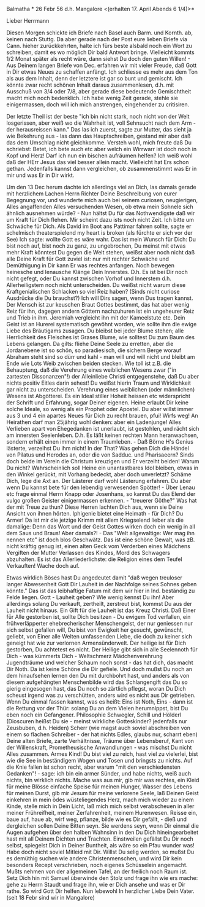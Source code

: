  Balmatha <Dienstg>* 26 Febr 56
 d.h. Mangalore
 <(erhalten 17. April Abends 6 1/4)>*

Lieber Herrmann

Diesen Morgen schickte ich Briefe nach Basel auch Barm. und Kornth. ab, keinen nach Stuttg. Da aber gerade nach der Post eure lieben Briefe via Cann. hieher zurückkehrten, halte ich fürs beste alsbald noch ein Wort zu schreiben, damit es wo möglich Dir bald Antwort bringe. Vielleicht kommts 1/2 Monat später als recht wäre, dann siehst Du doch den guten Willen! - Aus Deinem langen Briefe von Dec. erfahren wir mit vieler Freude, daß Gott in Dir etwas Neues zu schaffen anfängt. Ich schliesse es mehr aus dem Ton als aus dem Inhalt, denn der letztere ist gar so bunt und gemischt. Ich könnte zwar recht schönen Inhalt daraus zusammenlesen, d.h. mit Ausschuß von 3/4 oder 7/8, aber gerade diese bedeutende Gemischtheit macht mich noch bedenklich. Ich habe wenig Zeit gerade, stehle sie einigermassen, doch will ich mich anstrengen, eingehender zu critisiren.

Der letzte Theil ist der beste "ich bin nicht stark, noch nicht von der Welt losgerissen, aber weiß wo die Wahrheit ist, voll Sehnsucht nach dem Arm - der herausreissen kann." Das las ich zuerst, sagte zur Mutter, das sieht ja wie Bekehrung aus - las dann das Hauptschreiben, gestand mir aber daß das dem Umschlag nicht gleichkomme. Versteh wohl, mich freute daß Du schriebst: Betet, ich bete auch etc aber welch ein Wirrwarr ist doch noch in Kopf und Herz! Darf ich nun ein bischen aufräumen helfen? Ich weiß wohl daß der HErr Jesus das viel besser allein macht. Vielleicht hat Ers schon gethan. Jedenfalls kannst dann vergleichen, ob zusammenstimmt was Er in mir und was Er in Dir wirkt.

Um den 13 Dec herum dachte ich allerdings viel an Dich, las damals gerade mit herzlichem Lachen Herrn Richter Deine Beschreibung von eurer Begegnung vor, und wunderte mich auch bei seinem curiosen, neugierigen, Alles angaffenden Alles versuchenden Wesen, ob etwa mein Sohnele sich ähnlich ausnehmen würde? - Nun hältst Du für das Nothwendigste daß wir um Kraft für Dich flehen. Mir scheint dazu ists noch nicht Zeit. Ich bitte um Schwäche für Dich. Als David im Boot ans Pattimar fahren sollte, sagte er schelmisch theaterspielend my heart is broken (als fürchte er sich vor der See) Ich sagte: wollte Gott es wäre wahr. Das ist mein Wunsch für Dich: Du bist noch auf, bist noch zu ganz, zu ungebrochen, Du meinst mit etwas mehr Kraft könntest Du gegen die Welt stehen, weißst aber noch nicht daß alle Deine Kraft für Gott zuviel ist: nur mit rechter Schwäche und Demüthigung in Dir kann Er was rechtes anfangen. Noch bewegen heinesche und lenausche Klänge Dein Innerstes. D.h. Es ist bei Dir noch nicht gefegt, oder Du kannst zwischen Vorhof und Innerstem d.h. Allerheiligstem noch nicht unterscheiden. Du weißst nicht warum diese Kraftgenialischen Schlacken so viel Reiz haben? (Sinds nicht curiose Ausdrücke die Du brauchst?) Ich will Dirs sagen, wenn Dus tragen kannst. Der Mensch ist zur keuschen Braut Gottes bestimmt, das hat aber wenig Reiz für ihn, dagegen andern Göttern nachzuhuren ist ein ungeheurer Reiz und Trieb in ihm. Jeremiah vergleicht ihn mit der Kameelstute etc. Dein Geist ist an Hurerei systematisch gewöhnt worden, wie sollte ihm die ewige Liebe des Bräutigams zusagen. Du bleibst bei jeder Blume stehen; alle Herrlichkeit des Fleisches ist Grases Blume, wie solltest Du zum Baum des Lebens gelangen. Da gilts: fliehe Deine Seele zu erretten, aber die Jordanebene ist so schön, so paradiesisch, die sichern Berge worauf Abraham steht sind so dürr und kahl - man will und will nicht und bleibt am Ende wie Lots Weib zwischen beiden stecken. Wie toll ist z.B. die Behauptung, daß die Verehrung eines weiblichen Wesens zwar ("in zartesten Dissonanzen"!) der Alleinliebe Christi entgegenstehe, daß Du aber nichts positiv Eitles darin sehest! Du weißst hierin Traum und Wirklichkeit gar nicht zu unterscheiden. Verehrung eines weiblichen (oder männlichen) Wesens ist Abgötterei. Es ein Ideal stiller Hoheit heissen etc widerspricht der Schrift und Erfahrung, sogar Deiner eigenen. Heine erlaubt Dir keine solche Ideale, so wenig als ein Prophet oder Apostel. Du aber willst immer aus 3 und 4 ein apartes Neues für Dich zu recht brauen, pfui! Wirfs weg! An Heirathen darf man 25jährig wohl denken: aber ein Ladenjunge! Alles Verlieben apart von Ehegedanken ist unerlaubt, ist gestohlen, und rächt sich am innersten Seelenleben. D.h. Es läßt keinen rechten Mann heranwachsen, sondern erhält einen immer in einem Traumleben. - Daß Börne H's Genius lästerte, verzeihst Du ihm nicht! In der That? Was gehen Dich die Händel von Pilatus und Herodes an, oder die von Sadduc. und Pharisaeern? Sinds doch beide im Verein die Christum kreuzigen und Er verzeiht beiden! Warum Du nicht? Wahrscheinlich soll Heine ein unantastbares Idol bleiben, etwas in den Winkel gerückt, mit Vorhang bedeckt, aber doch unverletzt? Schäme Dich, lege die Axt an. Der Lästerer darf wohl Lästerung erfahren. Du aber wenn Du kannst bete für den lebendig verwesenden Spötter! - Über Lenau etc frage einmal Herrn Knapp oder Josenhans, so kannst Du das Elend der vulgo großen Geister einigermassen erkennen. - "treuerer Göthe?" Was hat der mit Treue zu thun? Diese Herren lachten Dich aus, wenn sie Deine Ansicht von ihnen hörten. Iphigenie bietet eine Heimath - für Dich? Du Armer! Da ist mir die jetzige Krimm mit allem Kriegselend lieber als die damalige: Denn das Wort und der Geist Gottes wirken doch ein wenig in all dem Saus und Braus! Aber damals?! - Das "Welt allgewaltige: Wer mag ihn nennen etc" ist doch blos Geschwätz. Das ist eine schöne Gewalt, was zB. nicht kräftig genug ist, einen alten Geck vom Verderben eines Mädchens Vergiften der Mutter Verlassen des Kindes, Mord des Schwagers abzuhalten. Es ist das Allerliederlichste: die Religion eines dem Teufel Verkauften! Wache doch auf.

Etwas wirklich Böses hast Du angedeutet damit "daß wegen treuloser langer Abwesenheit Gott Dir Lauheit in der Nachfolge seines Sohnes geben könnte." Das ist das leibhaftige Fatum mit dem wir hier in Ind. beständig zu Felde liegen. Gott - Lauheit geben? Wie wenig kennst Du ihn! Aber allerdings solang Du verkauft, zertheilt, zerstreut bist, kommst Du aus der Lauheit nicht hinaus. Ein Gift für die Lauheit ist das Kreuz Christi. Daß Einer für Alle gestorben ist, sollte Dich besitzen - Du ewigem Tod verfallen, ein frühverläpperter ehebrecherischer Menschengeist, der nur geniessen nur sich selbst gefallen will, Du bist von Ewigkeit her gesucht, gewünscht, geliebt, von Einer alle Welten umfassenden Liebe, die doch zu keiner sich geneigt hat wie zur verlornen Armensünderwelt. Der heilige ist für Dich gestorben, Du achtetest es nicht. Der Heilige gibt sich in alle Seelennoth für Dich - was kümmerts Dich - Weltschmerz Mädchenverehrung Jugendträume und welcher Schaum noch sonst - das hat dich, das macht Dir Noth. Da ist keine Schöne die Dir gefiele. Und doch mußst Du noch an dem hinaufsehen lernen den Du mit durchbohrt hast, und anders als von diesem aufgehängten Menschenbilde wird das Schlangengift das Du so gierig eingesogen hast, das Du noch so zärtlich pflegst, woran Du Dich scheust irgend was zu verschütten, anders wird es nicht aus Dir getrieben. Wenn Du einmal fassen kannst, was es heißt: Eins ist Noth, Eins - dann ist die Rettung vor der Thür: solang Du an dem Vielen herumnippst, bist Du eben noch ein Gefangener. Philosophie Schwegler, Schill und Hölderl (Dioscuren heißst Du sie - meinst wirkliche Gotteskinder? jedenfalls nur Zeusbuben, d.h. Heiden) Scherr (wie magst auch soviel abschreiben von einem so flachen Schreiber - der hat nichts Edles, glaubs nur, scharrt eben) Deine alten Briefe, zarte Verhältnisse, Träume über Lebensberuf, Kant von der Willenskraft, Prometheusische Anwandlungen - was mischst Du nicht Alles zusammen. Armes Kind! Du bist viel zu reich, hast viel zu vielerlei, bist wie die See in beständigem Wogen und Tosen und bringsts zu nichts. Auf die Knie fallen ist schon recht, aber warum "mit den verschiedensten Gedanken"! - sage: ich bin ein armer Sünder, und habe nichts, weiß auch nichts, bin wirklich nichts. Mache was aus mir, gib mir was rechtes, ein Kleid für meine Blösse einfache Speise für meinen Hunger, Wasser des Lebens für meinen Durst, gib mir Jesum für meine verlorene Seele, laß Deinen Geist einkehren in mein ödes wüsteliegendes Herz, mach mich wieder zu einem Kinde, stelle mich in Dein Licht, laß mich mich selbst verabscheuen in aller meiner Frühreifheit, meiner Zerfahrenheit, meinem Hurenwesen. Reisse ein, baue auf, haue ab, wirf weg, pflanze, bilde wie es Dir gefällt, - dieß und dergleichen sollen Deine Bitten seyn. Sie werdens seyn, wenn Dir einmal die Augen aufgehen über den halben Wahnsinn in den Du Dich hineingearbeitet hast mit all Deinem Dichten und Trachten. Einstweilen gefällst Du Dir noch selbst, spiegelst Dich in Deiner Buntheit, als wäre so ein Pfau wunder was! Habe doch nicht soviel Mitleid mit Dir. Willst Du selig werden, so mußst Du es demüthig suchen wie andere Christenmenschen, und wird Dir kein besonders Recept verschrieben, noch eigenes Schüsselein angemacht. Mußts nehmen von der allgemeinen Tafel, an der freilich noch Raum ist. Setz Dich hin mit Samuel überwinde den Stolz und frage ihn wie ers mache: gehe zu Herrn Staudt und frage ihn, wie er Dich ansehe und was er Dir rathe. So wird Gott Dir helfen. Nun lebewohl
In herzlicher Liebe
 Dein Vater.
 (seit 18 Febr sind wir in Mangalore)

